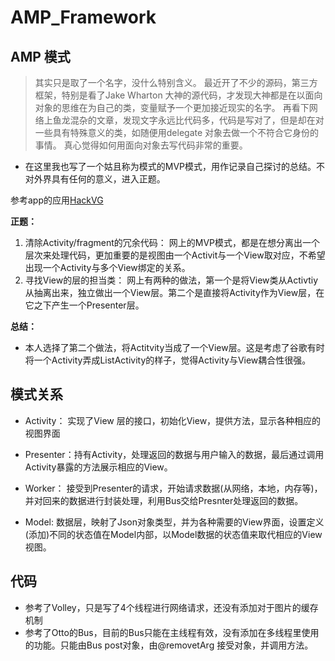 # AMP_Framework



## AMP 模式 ##

> 其实只是取了一个名字，没什么特别含义。
> 最近开了不少的源码，第三方框架，特别是看了Jake Wharton 大神的源代码，才发现大神都是在以面向对象的思维在为自己的类，变量赋予一个更加接近现实的名字。
> 再看下网络上鱼龙混杂的文章，发现文字永远比代码多，代码是写对了，但是却在对一些具有特殊意义的类，如随便用delegate 对象去做一个不符合它身份的事情。
> 真心觉得如何用面向对象去写代码非常的重要。

- 在这里我也写了一个姑且称为模式的MVP模式，用作记录自己探讨的总结。不对外界具有任何的意义，进入正题。
 
参考app的应用<a href = "https://github.com/saulmm/Material-Movies">HackVG </a>

**正题：**  
1. 清除Activity/fragment的冗余代码：
 网上的MVP模式，都是在想分离出一个层次来处理代码，更加重要的是视图由一个Activit与一个View取对应，不希望出现一个Activity与多个View绑定的关系。
2. 寻找View的层的担当类：
 网上有两种的做法，第一个是将View类从Activtiy从抽离出来，独立做出一个View层。第二个是直接将Activity作为View层，在它之下产生一个Presenter层。

**总结：**
- 本人选择了第二个做法，将Actitvity当成了一个View层。这是考虑了谷歌有时将一个Activity弄成ListActivity的样子，觉得Activity与View耦合性很强。

## 模式关系 ##
- Activity： 实现了View 层的接口，初始化View，提供方法，显示各种相应的视图界面

- Presenter：持有Activity，处理返回的数据与用户输入的数据，最后通过调用Activity暴露的方法展示相应的View。

- Worker： 接受到Presenter的请求，开始请求数据(从网络，本地，内存等)，并对回来的数据进行封装处理，利用Bus交给Presnter处理返回的数据。

- Model: 数据层，映射了Json对象类型，并为各种需要的View界面，设置定义(添加)不同的状态值在Model内部，以Model数据的状态值来取代相应的View视图。


## 代码 ##
- 参考了Volley，只是写了4个线程进行网络请求，还没有添加对于图片的缓存机制
- 参考了Otto的Bus，目前的Bus只能在主线程有效，没有添加在多线程里使用的功能。只能由Bus post对象，由@removetArg 接受对象，并调用方法。







 




